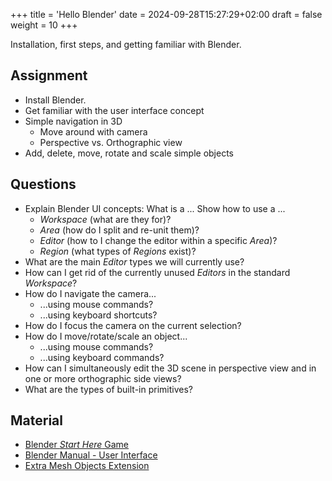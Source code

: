 +++
title = 'Hello Blender'
date = 2024-09-28T15:27:29+02:00
draft = false
weight = 10 
+++

Installation, first steps, and getting familiar with Blender.

## Assignment

- Install Blender. 
- Get familiar with the user interface concept
- Simple navigation in 3D
  - Move around with camera
  - Perspective vs. Orthographic view
- Add, delete, move, rotate and scale simple objects

## Questions

- Explain Blender UI concepts: What is a ... Show how to use a ...
  - _Workspace_ (what are they for)?
  - _Area_ (how do I split and re-unit them)?
  - _Editor_ (how to I change the editor within a specific _Area_)?
  - _Region_ (what types of _Regions_ exist)?
- What are the main _Editor_ types we will currently use?
- How can I get rid of the currently unused _Editors_ in the standard _Workspace_?
- How do I navigate the camera...
  - ...using mouse commands?
  - ...using keyboard shortcuts?
- How do I focus the camera on the current selection?
- How do I move/rotate/scale an object... 
  - ...using mouse commands?
  - ...using keyboard commands?
- How can I simultaneously edit the 3D scene in perspective view and in one or more orthographic side views?
- What are the types of built-in primitives?


## Material
  
  - [Blender *Start Here* Game](https://www.xrio.io/)
  - [Blender Manual - User Interface](https://docs.blender.org/manual/en/latest/interface/index.html)
  - [Extra Mesh Objects Extension](https://extensions.blender.org/add-ons/extra-mesh-objects/?utm_source=blender-4.2.0)


